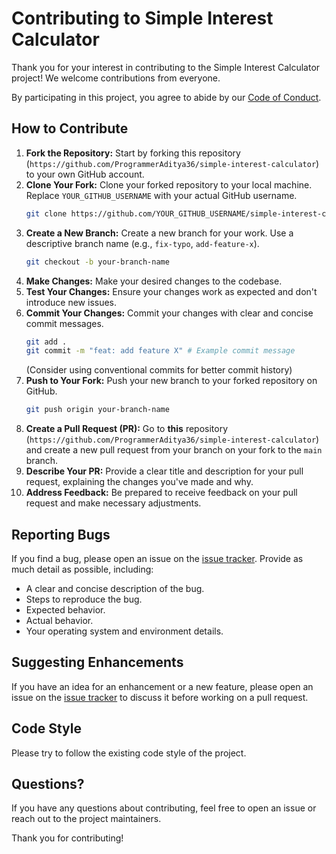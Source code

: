 # Contributing to Simple Interest Calculator

Thank you for your interest in contributing to the Simple Interest Calculator project! We welcome contributions from everyone.

By participating in this project, you agree to abide by our [Code of Conduct](CODE_OF_CONDUCT.md).

## How to Contribute

1.  **Fork the Repository:** Start by forking this repository (`https://github.com/ProgrammerAditya36/simple-interest-calculator`) to your own GitHub account.
2.  **Clone Your Fork:** Clone your forked repository to your local machine. Replace `YOUR_GITHUB_USERNAME` with your actual GitHub username.
    ```bash
    git clone https://github.com/YOUR_GITHUB_USERNAME/simple-interest-calculator.git
    ```
3.  **Create a New Branch:** Create a new branch for your work. Use a descriptive branch name (e.g., `fix-typo`, `add-feature-x`).
    ```bash
    git checkout -b your-branch-name
    ```
4.  **Make Changes:** Make your desired changes to the codebase.
5.  **Test Your Changes:** Ensure your changes work as expected and don't introduce new issues.
6.  **Commit Your Changes:** Commit your changes with clear and concise commit messages.
    ```bash
    git add .
    git commit -m "feat: add feature X" # Example commit message
    ```
    (Consider using conventional commits for better commit history)
7.  **Push to Your Fork:** Push your new branch to your forked repository on GitHub.
    ```bash
    git push origin your-branch-name
    ```
8.  **Create a Pull Request (PR):** Go to **this** repository (`https://github.com/ProgrammerAditya36/simple-interest-calculator`) and create a new pull request from your branch on your fork to the `main` branch.
9.  **Describe Your PR:** Provide a clear title and description for your pull request, explaining the changes you've made and why.
10. **Address Feedback:** Be prepared to receive feedback on your pull request and make necessary adjustments.

## Reporting Bugs

If you find a bug, please open an issue on the [issue tracker](https://github.com/ProgrammerAditya36/simple-interest-calculator/issues). Provide as much detail as possible, including:

*   A clear and concise description of the bug.
*   Steps to reproduce the bug.
*   Expected behavior.
*   Actual behavior.
*   Your operating system and environment details.

## Suggesting Enhancements

If you have an idea for an enhancement or a new feature, please open an issue on the [issue tracker](https://github.com/ProgrammerAditya36/simple-interest-calculator/issues) to discuss it before working on a pull request.

## Code Style

Please try to follow the existing code style of the project.

## Questions?

If you have any questions about contributing, feel free to open an issue or reach out to the project maintainers.

Thank you for contributing!
